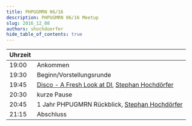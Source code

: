 ```yaml
---
title: PHPUGMRN 06/16
description: PHPUGMRN 06/16 Meetup
slug: 2016_12_08
authors: shochdoerfer
hide_table_of_contents: true
---
```


| Uhrzeit |                                                                                                                                     | 
|---------|-------------------------------------------------------------------------------------------------------------------------------------|
| 19:00   | Ankommen                                                                                                                            |
| 19:30   | Beginn/Vorstellungsrunde                                                                                                            |
| 19:45   | [Disco - A Fresh Look at DI](https://talks.bitexpert.de/phpugmrn16-disco/), [Stephan Hochdörfer](https://phpc.social/@shochdoerfer) |
| 20:30   | kurze Pause                                                                                                                         |
| 20:45   | 1 Jahr PHPUGMRN Rückblick, [Stephan Hochdörfer](https://phpc.social/@shochdoerfer)                                                  |
| 21:15   | Abschluss                                                                                                                           |
